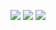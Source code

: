 <p align="center" >
    <img src="bully.gif" />
    <img src="https://github-readme-stats.vercel.app/api?username=asianjack19&show_icons=true&theme=radical" />
    <img src="https://github-readme-stats.vercel.app/api/top-langs/?username=asianjack19" />
</p>